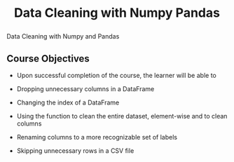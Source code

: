 # <p align="center">Data Cleaning with Numpy Pandas</p>
 Data Cleaning with Numpy and Pandas


## Course Objectives
 - Upon successful completion of the course, the learner will be able to 
 
 - Dropping unnecessary columns in a DataFrame
 
 - Changing the index of a DataFrame
 
 - Using the function to clean the entire dataset, element-wise and to clean columns
 
 - Renaming columns to a more recognizable set of labels
 
 - Skipping unnecessary rows in a CSV file
